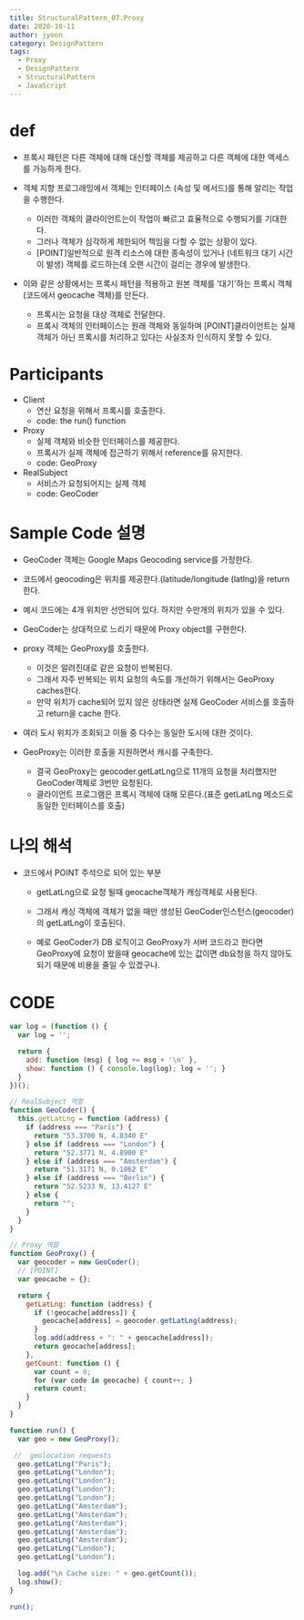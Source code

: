 ```yaml
---
title: StructuralPattern_07.Proxy
date: 2020-10-11
author: jyoon
category: DesignPattern
tags:
  - Proxy
  - DesignPattern
  - StructuralPattern
  - JavaScript
---
```


# def
  * 프록시 패턴은 다른 객체에 대해 대신할 객체를 제공하고 다른 객체에 대한 액세스를 가능하게 한다.

  * 객체 지향 프로그래밍에서 객체는 인터페이스 (속성 및 메서드)를 통해 알리는 작업을 수행한다.
    - 이러한 객체의 클라이언트는이 작업이 빠르고 효율적으로 수행되기를 기대한다. 
    - 그러나 객체가 심각하게 제한되어 책임을 다할 수 없는 상황이 있다. 
    - [POINT]일반적으로 원격 리소스에 대한 종속성이 있거나 (네트워크 대기 시간이 발생) 객체를 로드하는데 오랜 시간이 걸리는 경우에 발생한다.

  * 이와 같은 상황에서는 프록시 패턴을 적용하고 원본 객체를 '대기'하는 프록시 객체(코드에서 geocache 객체)를 만든다. 
    - 프록시는 요청을 대상 객체로 전달한다. 
    - 프록시 객체의 인터페이스는 원래 객체와 동일하며 
      [POINT]클라이언트는 실제 객체가 아닌 프록시를 처리하고 있다는 사실조차 인식하지 못할 수 있다.

# Participants
  * Client 
    - 연산 요청을 위해서 프록시를 호출한다.
    - code: the run() function
  * Proxy 
    - 실제 객체와 비슷한 인터페이스를 제공한다.
    - 프록시가 실제 객체에 접근하기 위해서 reference를 유지한다.
    - code: GeoProxy
  * RealSubject 
    - 서비스가 요청되어지는 실제 객체
    - code: GeoCoder

# Sample Code 설명
  * GeoCoder 객체는 Google Maps Geocoding service를 가정한다. 
  * 코드에서 geocoding은 위치를 제공한다.(latitude/longitude (latlng)을 return 한다.
  * 예시 코드에는 4개 위치만 선언되어 있다. 하지만 수만개의 위치가 있을 수 있다.

  * GeoCoder는 상대적으로 느리기 때문에 Proxy object를 구현한다.
  * proxy 객체는 GeoProxy를 호출한다.
    - 이것은 알려진대로 같은 요청이 반복된다.
    - 그래서 자주 반복되는 위치 요청의 속도를 개선하기 위해서는 GeoProxy caches한다.
    - 만약 위치가 cache되어 있지 않은 상태라면 실제 GeoCoder 서비스를 호출하고 return을 cache 한다.

  * 여러 도시 위치가 조회되고 이들 중 다수는 동일한 도시에 대한 것이다.
  * GeoProxy는 이러한 호출을 지원하면서 캐시를 구축한다. 
    - 결국 GeoProxy는 geocoder.getLatLng으로 11개의 요청을 처리했지만 GeoCoder객체로 3번만 요청된다. 
    - 클라이언트 프로그램은 프록시 객체에 대해 모른다.(표준 getLatLng 메소드로 동일한 인터페이스를 호출)

# 나의 해석
  * 코드에서 POINT 주석으로 되어 있는 부분
    - getLatLng으로 요청 될때 geocache객체가 캐싱객체로 사용된다.
    - 그래서 캐싱 객체에 객체가 없을 때만 생성된 GeoCoder인스턴스(geocoder)의 getLatLng이 호출된다.
    
    - 예로 GeoCoder가 DB 로직이고 
      GeoProxy가 서버 코드라고 한다면
      GeoProxy에 요청이 왔을때 geocache에 있는 값이면 db요청을 하지 않아도 되기 때문에 비용을 줄일 수 있겠구나.

# CODE
```js
var log = (function () {
  var log = '';

  return {
    add: function (msg) { log += msg + '\n' },
    show: function () { console.log(log); log = ''; }
  }
})();

// RealSubject 역할
function GeoCoder() {
  this.getLatLng = function (address) {
    if (address === "Paris") {
      return "53.3700 N, 4.8340 E"
    } else if (address === "London") {
      return "52.3771 N, 4.8900 E"
    } else if (address === "Amsterdam") {
      return "51.3171 N, 0.1062 E"
    } else if (address === "Berlin") {
      return "52.5233 N, 13.4127 E"
    } else {
      return "";
    }
  }
}

// Proxy 역할
function GeoProxy() {
  var geocoder = new GeoCoder();
  // [POINT]
  var geocache = {};

  return {
    getLatLng: function (address) {
      if (!geocache[address]) {
        geocache[address] = geocoder.getLatLng(address);
      }
      log.add(address + ": " + geocache[address]);
      return geocache[address];
    },
    getCount: function () {
      var count = 0;
      for (var code in geocache) { count++; }
      return count;
    }
  }
}

function run() {
  var geo = new GeoProxy();

 //  geolocation requests
  geo.getLatLng("Paris");
  geo.getLatLng("London");
  geo.getLatLng("London");
  geo.getLatLng("London");
  geo.getLatLng("London");
  geo.getLatLng("Amsterdam");
  geo.getLatLng("Amsterdam");
  geo.getLatLng("Amsterdam");
  geo.getLatLng("Amsterdam");
  geo.getLatLng("Amsterdam");
  geo.getLatLng("London");
  geo.getLatLng("London");

  log.add("\n Cache size: " + geo.getCount());
  log.show();
}

run();
```